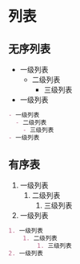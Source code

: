 # 列表

## 无序列表

- 一级列表
  - 二级列表
    - 三级列表
- 一级列表

``` markdown
- 一级列表
  - 二级列表
    - 三级列表
- 一级列表
```

## 有序表

1. 一级列表
    1. 二级列表
        1. 三级列表
2. 一级列表

``` markdown
1. 一级列表
    1. 二级列表
        1. 三级列表
2. 一级列表
```
